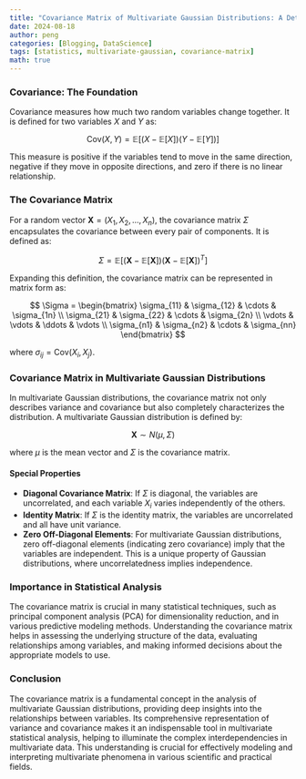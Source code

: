 ```yaml
---
title: "Covariance Matrix of Multivariate Gaussian Distributions: A Detailed Exploration"
date: 2024-08-18
author: peng
categories: [Blogging, DataScience]
tags: [statistics, multivariate-gaussian, covariance-matrix]
math: true
---
```


### Covariance: The Foundation

Covariance measures how much two random variables change together. It is defined for two variables $X$ and $Y$ as:

$$
\text{Cov}(X, Y) = \mathbb{E}[(X - \mathbb{E}[X])(Y - \mathbb{E}[Y])]
$$

This measure is positive if the variables tend to move in the same direction, negative if they move in opposite directions, and zero if there is no linear relationship.

### The Covariance Matrix

For a random vector $\mathbf{X} = (X_1, X_2, \dots, X_n)$, the covariance matrix $\Sigma$ encapsulates the covariance between every pair of components. It is defined as:

$$
\Sigma = \mathbb{E}[(\mathbf{X} - \mathbb{E}[\mathbf{X}])(\mathbf{X} - \mathbb{E}[\mathbf{X}])^T]
$$

Expanding this definition, the covariance matrix can be represented in matrix form as:

$$
\Sigma = \begin{bmatrix}
\sigma_{11} & \sigma_{12} & \cdots & \sigma_{1n} \\
\sigma_{21} & \sigma_{22} & \cdots & \sigma_{2n} \\
\vdots & \vdots & \ddots & \vdots \\
\sigma_{n1} & \sigma_{n2} & \cdots & \sigma_{nn}
\end{bmatrix}
$$

where $\sigma_{ij} = \text{Cov}(X_i, X_j)$.

### Covariance Matrix in Multivariate Gaussian Distributions

In multivariate Gaussian distributions, the covariance matrix not only describes variance and covariance but also completely characterizes the distribution. A multivariate Gaussian distribution is defined by:

$$
\mathbf{X} \sim N(\mu, \Sigma)
$$

where $\mu$ is the mean vector and $\Sigma$ is the covariance matrix.

#### Special Properties

- **Diagonal Covariance Matrix**: If $\Sigma$ is diagonal, the variables are uncorrelated, and each variable $X_i$ varies independently of the others.
- **Identity Matrix**: If $\Sigma$ is the identity matrix, the variables are uncorrelated and all have unit variance.
- **Zero Off-Diagonal Elements**: For multivariate Gaussian distributions, zero off-diagonal elements (indicating zero covariance) imply that the variables are independent. This is a unique property of Gaussian distributions, where uncorrelatedness implies independence.

### Importance in Statistical Analysis

The covariance matrix is crucial in many statistical techniques, such as principal component analysis (PCA) for dimensionality reduction, and in various predictive modeling methods. Understanding the covariance matrix helps in assessing the underlying structure of the data, evaluating relationships among variables, and making informed decisions about the appropriate models to use.

### Conclusion

The covariance matrix is a fundamental concept in the analysis of multivariate Gaussian distributions, providing deep insights into the relationships between variables. Its comprehensive representation of variance and covariance makes it an indispensable tool in multivariate statistical analysis, helping to illuminate the complex interdependencies in multivariate data. This understanding is crucial for effectively modeling and interpreting multivariate phenomena in various scientific and practical fields.
